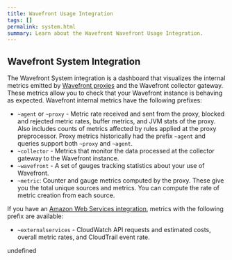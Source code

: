 ```yaml
---
title: Wavefront Usage Integration
tags: []
permalink: system.html
summary: Learn about the Wavefront Wavefront Usage Integration.
---
```

## Wavefront System Integration

The Wavefront System integration is a dashboard that visualizes the internal metrics emitted by [Wavefront proxies](https://docs.wavefront.com/proxies.html) and the Wavefront collector gateway. These metrics allow you to check that your Wavefront instance is behaving as expected. Wavefront internal metrics have the following prefixes:

  - `~agent` or `~proxy` - Metric rate received and sent from the proxy, blocked and rejected metric rates, buffer metrics, and JVM stats of the proxy. Also includes counts of metrics affected by rules applied at the proxy preprocessor. Proxy metrics historically had the prefix `~agent` and queries support both `~proxy` and `~agent`.
  - `~collector` - Metrics that monitor the data processed at the collector gateway to the Wavefront instance.
  - `~wavefront` - A set of gauges tracking statistics about your use of Wavefront.
  - `~metric`: Counter and gauge metrics computed by the proxy. These give you the total unique sources and metrics.  You can compute the rate of metric creation from each source.

If you have an [Amazon Web Services integration](/integration/aws/overview), metrics with the following prefix are available:

  - `~externalservices` - CloudWatch API requests and estimated costs, overall metric rates, and CloudTrail event rate.

undefined